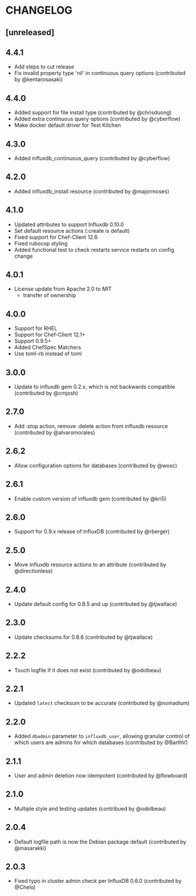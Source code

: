 # CHANGELOG

## [unreleased]

## 4.4.1
* Add steps to cut release
* Fix invalid property type 'nil' in continuous query options (contributed by @kentarosasaki)

## 4.4.0
* Added support for file install type (contributed by @chrisduong)
* Added extra continuous query options (contributed by @cyberflow)
* Make docker default driver for Test Kitchen

## 4.3.0
* Added influxdb\_continuous\_query (contributed by @cyberflow)

## 4.2.0
* Added influxdb\_install resource (contributed by @majormoses)

## 4.1.0
* Updated attributes to support Influxdb 0.10.0
* Set default resource actions (:create is default)
* Fixed support for Chef-Client 12.6
* Fixed rubocop styling
* Added functional test to check restarts service restarts on config change

## 4.0.1
* License update from Apache 2.0 to MIT
  - transfer of ownership

## 4.0.0
* Support for RHEL
* Support for Chef-Client 12.1+
* Support 0.9.5+
* Added ChefSpec Matchers
* Use toml-rb instead of toml

## 3.0.0
* Update to influxdb gem 0.2.x, which is not backwards compatible (contributed
  by @cmjosh)

## 2.7.0
* Add :stop action, remove :delete action from influxdb resource (contributed
  by @alvaromorales)

## 2.6.2
* Allow configuration options for databases (contributed by @wosc)

## 2.6.1
* Enable custom version of influxdb gem (contributed by @kri5)

## 2.6.0
* Support for 0.9.x release of InfluxDB (contributed by @rberger)

## 2.5.0
* Move influxdb resource actions to an attribute (contributed by
  @directionless)

## 2.4.0
* Update default config for 0.8.5 and up (contributed by @tjwallace)

## 2.3.0
* Update checksums for 0.8.6 (contributed by @tjwallace)

## 2.2.2
* Touch logfile if it does not exist (contributed by @odolbeau)

## 2.2.1
* Updated `latest` checksum to be accurate (contributed by @nomadium)

## 2.2.0
* Added `dbadmin` parameter to `influxdb_user`, allowing granular control of
  which users are admins for which databases (contributed by @BarthV)

## 2.1.1
* User and admin deletion now idempotent (contributed by @flowboard)

## 2.1.0
* Multiple style and testing updates (contribued by @odolbeau)

## 2.0.4
* Default logfile path is now the Debian package default (contributed by
  @masarakki)

## 2.0.3
* Fixed typo in cluster admin check per InfluxDB 0.6.0 (contributed by @Chelo)
